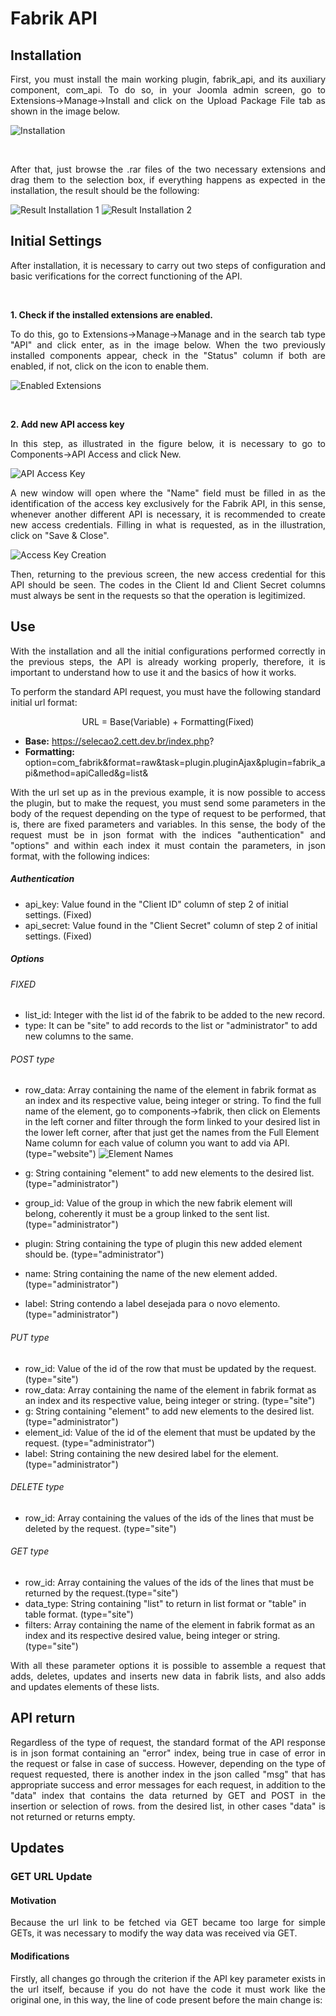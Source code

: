 # Fabrik API

## Installation

<p style="text-align: justify">First, you must install the main working plugin, fabrik_api, and its auxiliary component, com_api. To do so, in your Joomla admin screen, go to Extensions->Manage->Install and click on the Upload Package File tab as shown in the image below.</p>

![Installation](../images/fabrik_api1.png)

</br>

<p style="text-align: justify">After that, just browse the .rar files of the two necessary extensions and drag them to the selection box, if everything happens as expected in the installation, the result should be the following:</p>

![Result Installation 1](../images/fabrik_api2.png) 
![Result Installation 2](../images/fabrik_api3.png)

## Initial Settings

<p style="text-align: justify">After installation, it is necessary to carry out two steps of configuration and basic verifications for the correct functioning of the API.</p>

</br>

<b>1. Check if the installed extensions are enabled.</b>
<p style="text-align: justify">To do this, go to Extensions->Manage->Manage and in the search tab type "API" and click enter, as in the image below. When the two previously installed components appear, check in the "Status" column if both are enabled, if not, click on the icon to enable them.</p>

![Enabled Extensions](../images/fabrik_api4.png)

</br>

<b>2. Add new API access key</b>
<p style="text-align: justify">In this step, as illustrated in the figure below, it is necessary to go to Components->API Access and click New.</p>

![API Access Key](../images/fabrik_api5.png)

<p style="text-align: justify">A new window will open where the "Name" field must be filled in as the identification of the access key exclusively for the Fabrik API, in this sense, whenever another different API is necessary, it is recommended to create new access credentials. Filling in what is requested, as in the illustration, click on "Save & Close".</p>

![Access Key Creation](../images/fabrik_api6.png)

<p style="text-align: justify">Then, returning to the previous screen, the new access credential for this API should be seen. The codes in the Client Id and Client Secret columns must always be sent in the requests so that the operation is legitimized.</p>

## Use

<p style="text-align: justify"> With the installation and all the initial configurations performed correctly in the previous steps, the API is already working properly, therefore, it is important to understand how to use it and the basics of how it works.</br>

To perform the standard API request, you must have the following standard initial url format:</p>

<p style="text-align: center">URL = Base(Variable) + Formatting(Fixed)</p>

* <b>Base:</b> https://selecao2.cett.dev.br/index.php?
* <b>Formatting:</b> option=com_fabrik&format=raw&task=plugin.pluginAjax&plugin=fabrik_api&method=apiCalled&g=list&

<p style="text-align: justify">With the url set up as in the previous example, it is now possible to access the plugin, but to make the request, you must send some parameters in the body of the request depending on the type of request to be performed, that is, there are fixed parameters and variables.
In this sense, the body of the request must be in json format with the indices "authentication" and "options" and within each index it must contain the parameters, in json format, with the following indices: </p>  

##### Authentication

* api_key: Value found in the "Client ID" column of step 2 of initial settings. (Fixed)
* api_secret: Value found in the "Client Secret" column of step 2 of initial settings. (Fixed)


##### Options

###### FIXED

* list_id: Integer with the list id of the fabrik to be added to the new record.
* type: It can be "site" to add records to the list or "administrator" to add new columns to the same.

###### POST type

* row_data: Array containing the name of the element in fabrik format as an index and its respective value, being integer or string. To find the full name of the element, go to components->fabrik, then click on Elements in the left corner and filter through the form linked to your desired list in the lower left corner, after that just get the names from the Full Element Name column for each value of column you want to add via API. (type="website")
![Element Names](../images/fabrik_api7.png)

* g: String containing "element" to add new elements to the desired list. (type="administrator")
* group_id: Value of the group in which the new fabrik element will belong, coherently it must be a group linked to the sent list. (type="administrator")
* plugin: String containing the type of plugin this new added element should be. (type="administrator")
* name: String containing the name of the new element added. (type="administrator")
* label: String contendo a label desejada para o novo elemento. (type="administrator")

###### PUT type
* row_id: Value of the id of the row that must be updated by the request. (type="site")
* row_data: Array containing the name of the element in fabrik format as an index and its respective value, being integer or string. (type="site")
* g: String containing "element" to add new elements to the desired list. (type="administrator")
* element_id: Value of the id of the element that must be updated by the request. (type="administrator")
* label: String containing the new desired label for the element. (type="administrator")

###### DELETE type
* row_id: Array containing the values of the ids of the lines that must be deleted by the request. (type="site")

###### GET type
* row_id: Array containing the values of the ids of the lines that must be returned by the request.(type="site")
* data_type: String containing "list" to return in list format or "table" in table format. (type="site")
* filters: Array containing the name of the element in fabrik format as an index and its respective desired value, being integer or string. (type="site")

<p style="text-align: justify">With all these parameter options it is possible to assemble a request that adds, deletes, updates and inserts new data in fabrik lists, and also adds and updates elements of these lists.</p>

## API return
<p style="text-align: justify">Regardless of the type of request, the standard format of the API response is in json format containing an "error" index, being true in case of error in the request or false in case of success. However, depending on the type of request requested, there is another index in the json called "msg" that has appropriate success and error messages for each request, in addition to the "data" index that contains the data returned by GET and POST in the insertion or selection of rows. from the desired list, in other cases "data" is not returned or returns empty.</p>

## Updates
### GET URL Update

#### Motivation
<p style="text-align: justify">Because the url link to be fetched via GET became too large for simple GETs, it was necessary to modify the way data was received via GET.</p>

#### Modifications
<p style="text-align: justify">Firstly, all changes go through the criterion if the API key parameter exists in the url itself, because if you do not have the code it must work like the original one, in this way, the line of code present before the main change is:</p>

```
